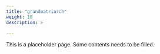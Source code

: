 ```yaml
---
title: "grandmatriarch"
weight: 10
description: >
  
---
```


This is a placeholder page. Some contents needs to be filled.
